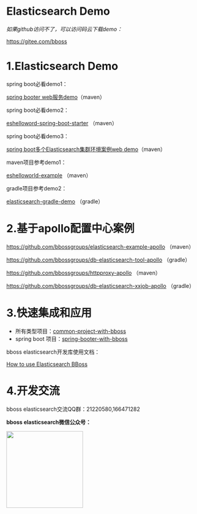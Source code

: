 # Elasticsearch Demo
_如果github访问不了，可以访问码云下载demo：_

https://gitee.com/bboss
# 1.Elasticsearch Demo

spring boot必看demo1：

[spring booter web服务demo](https://github.com/bbossgroups/es_bboss_web)（maven）

spring boot必看demo2：

[eshelloword-spring-boot-starter](https://github.com/bbossgroups/elasticsearch-springboot-example) （maven）

spring boot必看demo3：

[spring boot多个Elasticsearch集群环境案例web demo](https://github.com/bbossgroups/es_bboss_web/tree/multiesdatasource)（maven）

maven项目参考demo1：

[eshelloworld-example](https://github.com/bbossgroups/elasticsearch-example) （maven）

gradle项目参考demo2：

[elasticsearch-gradle-demo](https://github.com/bbossgroups/elasticsearch-gradle-example)  （gradle）

# 2.基于apollo配置中心案例

https://github.com/bbossgroups/elasticsearch-example-apollo （maven）

https://github.com/bbossgroups/db-elasticsearch-tool-apollo （gradle）

https://github.com/bbossgroups/httpproxy-apollo （maven）

https://github.com/bbossgroups/db-elasticsearch-xxjob-apollo （gradle）

# 3.快速集成和应用 

- 所有类型项目：[common-project-with-bboss](common-project-with-bboss.md) 
- spring boot 项目：[spring-booter-with-bboss](spring-booter-with-bboss.md) 


bboss elasticsearch开发库使用文档：

[How to use Elasticsearch BBoss](quickstart.md)

# 4.开发交流

bboss elasticsearch交流QQ群：21220580,166471282

**bboss elasticsearch微信公众号：**

<img src="https://static.oschina.net/uploads/space/2017/0617/094201_QhWs_94045.jpg"  height="200" width="200">

